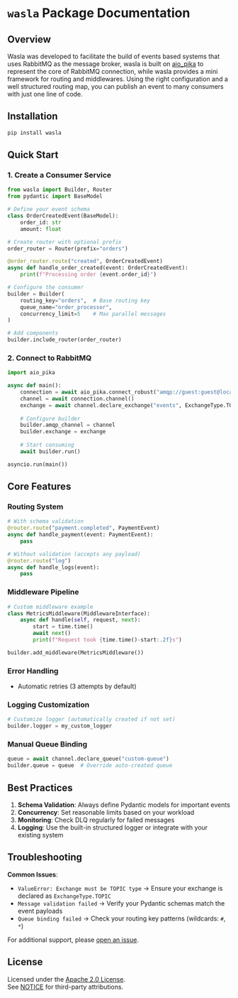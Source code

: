 # `wasla` Package Documentation

## Overview
Wasla was developed to facilitate the build of events based systems that uses RabbitMQ as the message broker,
wasla is built on [aio_pika](https://github.com/mosquito/aio-pika) to represent the core of RabbitMQ connection,
while wasla provides a mini framework for routing and middlewares.
Using the right configuration and a well structured routing map, you can publish an event to many consumers
with just one line of code.

## Installation
```bash
pip install wasla
```

## Quick Start

### 1. Create a Consumer Service
```python
from wasla import Builder, Router
from pydantic import BaseModel

# Define your event schema
class OrderCreatedEvent(BaseModel):
    order_id: str
    amount: float

# Create router with optional prefix
order_router = Router(prefix="orders")

@order_router.route("created", OrderCreatedEvent)
async def handle_order_created(event: OrderCreatedEvent):
    print(f"Processing order {event.order_id}")

# Configure the consumer
builder = Builder(
    routing_key="orders",  # Base routing key
    queue_name="order_processor",
    concurrency_limit=5    # Max parallel messages
)

# Add components
builder.include_router(order_router)
```

### 2. Connect to RabbitMQ
```python
import aio_pika

async def main():
    connection = await aio_pika.connect_robust("amqp://guest:guest@localhost/")
    channel = await connection.channel()
    exchange = await channel.declare_exchange("events", ExchangeType.TOPIC)
    
    # Configure builder
    builder.amqp_channel = channel
    builder.exchange = exchange
    
    # Start consuming
    await builder.run()

asyncio.run(main())
```

## Core Features

### Routing System
```python
# With schema validation
@router.route("payment.completed", PaymentEvent)
async def handle_payment(event: PaymentEvent):
    pass

# Without validation (accepts any payload)
@router.route("log")
async def handle_logs(event):
    pass
```

### Middleware Pipeline
```python
# Custom middleware example
class MetricsMiddleware(MiddlewareInterface):
    async def handle(self, request, next):
        start = time.time()
        await next()
        print(f"Request took {time.time()-start:.2f}s")

builder.add_middleware(MetricsMiddleware())
```

### Error Handling
- Automatic retries (3 attempts by default)


### Logging Customization
```python
# Customize logger (automatically created if not set)
builder.logger = my_custom_logger
```

### Manual Queue Binding
```python
queue = await channel.declare_queue("custom-queue")
builder.queue = queue  # Override auto-created queue
```


## Best Practices

1. **Schema Validation**: Always define Pydantic models for important events
2. **Concurrency**: Set reasonable limits based on your workload
3. **Monitoring**: Check DLQ regularly for failed messages
4. **Logging**: Use the built-in structured logger or integrate with your existing system

## Troubleshooting

**Common Issues**:
- `ValueError: Exchange must be TOPIC type` → Ensure your exchange is declared as `ExchangeType.TOPIC`
- `Message validation failed` → Verify your Pydantic schemas match the event payloads
- `Queue binding failed` → Check your routing key patterns (wildcards: `#`, `*`)

For additional support, please [open an issue](https://github.com/your-repo/issues).

## License
Licensed under the [Apache 2.0 License](LICENSE).  
See [NOTICE](NOTICE) for third-party attributions.
